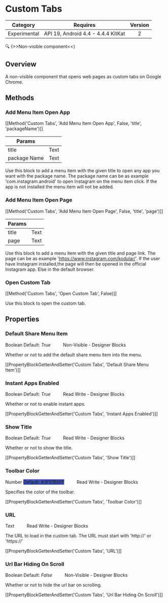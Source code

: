# Custom Tabs

| Category | Requires | Version |
|:--------:|:-------:|:--------:|
|Experimental|API 19, Android 4.4 - 4.4.4 KitKat|2|

:mag: {>>Non-visible component<<}

## Overview

A non-visible component that opens web pages as custom tabs on Google Chrome.

## Methods

### Add Menu Item Open App

[[Method('Custom Tabs', 'Add Menu Item Open App', False, 'title', 'packageName')]]

| Params | []() |
|--------|------|
|title|Text|
|package Name|Text|


Use this block to add a menu item with the given title to open any app you want with the package name. The package name can be as example 'com.instagram.android' to open Instagram on the menu item click. If the app is not installed the menu item will not be added.

### Add Menu Item Open Page

[[Method('Custom Tabs', 'Add Menu Item Open Page', False, 'title', 'page')]]

| Params | []() |
|--------|------|
|title|Text|
|page|Text|


Use this block to add a menu item with the given title and page link. The page can be as example 'https://www.instagram.com/kodular/'. If the user have Instagram installed,the page will then be opened in the official Instagram app. Else in the default browser.

### Open Custom Tab

[[Method('Custom Tabs', 'Open Custom Tab', False)]]

Use this block to open the custom tab.

## Properties

### Default Share Menu Item

<span class="chip chip-boolean">Boolean</span> <span class="chip chip-boolean">Default: <i>True</i></span>&nbsp;&nbsp;&nbsp;&nbsp;&nbsp;&nbsp;&nbsp;&nbsp;&nbsp;&nbsp;<span class="chip chip-rw">Non-Visible</span> - <span class="chip chip-bd">Designer</span> <span class="chip chip-bd">Blocks</span> 

Whether or not to add the default share menu item into the menu.

[[PropertyBlockGetterAndSetter('Custom Tabs', 'Default Share Menu Item')]]

### Instant Apps Enabled

<span class="chip chip-boolean">Boolean</span> <span class="chip chip-boolean">Default: <i>True</i></span>&nbsp;&nbsp;&nbsp;&nbsp;&nbsp;&nbsp;&nbsp;&nbsp;&nbsp;&nbsp;<span class="chip chip-rw">Read</span> <span class="chip chip-rw">Write</span> - <span class="chip chip-bd">Designer</span> <span class="chip chip-bd">Blocks</span> 

Whether or not to enable instant apps.

[[PropertyBlockGetterAndSetter('Custom Tabs', 'Instant Apps Enabled')]]

### Show Title

<span class="chip chip-boolean">Boolean</span> <span class="chip chip-boolean">Default: <i>True</i></span>&nbsp;&nbsp;&nbsp;&nbsp;&nbsp;&nbsp;&nbsp;&nbsp;&nbsp;&nbsp;<span class="chip chip-rw">Read</span> <span class="chip chip-rw">Write</span> - <span class="chip chip-bd">Designer</span> <span class="chip chip-bd">Blocks</span> 

Whether or not to show the title.

[[PropertyBlockGetterAndSetter('Custom Tabs', 'Show Title')]]

### Toolbar Color

<span class="chip chip-number">Number</span> <span class="chip chip-number" style="background-color: #3F51B5;">Default: <i>#3F51B5FF</i></span>&nbsp;&nbsp;&nbsp;&nbsp;&nbsp;&nbsp;&nbsp;&nbsp;&nbsp;&nbsp;<span class="chip chip-rw">Read</span> <span class="chip chip-rw">Write</span> - <span class="chip chip-bd">Designer</span> <span class="chip chip-bd">Blocks</span> 

Specifies the color of the toolbar.

[[PropertyBlockGetterAndSetter('Custom Tabs', 'Toolbar Color')]]

### URL

<span class="chip chip-text">Text</span>&nbsp;&nbsp;&nbsp;&nbsp;&nbsp;&nbsp;&nbsp;&nbsp;&nbsp;&nbsp;<span class="chip chip-rw">Read</span> <span class="chip chip-rw">Write</span> - <span class="chip chip-bd">Designer</span> <span class="chip chip-bd">Blocks</span> 

The URL to load in the custom tab. The URL must start with 'http://' or 'https://'

[[PropertyBlockGetterAndSetter('Custom Tabs', 'URL')]]

### Url Bar Hiding On Scroll

<span class="chip chip-boolean">Boolean</span> <span class="chip chip-boolean">Default: <i>False</i></span>&nbsp;&nbsp;&nbsp;&nbsp;&nbsp;&nbsp;&nbsp;&nbsp;&nbsp;&nbsp;<span class="chip chip-rw">Non-Visible</span> - <span class="chip chip-bd">Designer</span> <span class="chip chip-bd">Blocks</span> 

Whether or not to hide the url bar on scrolling.

[[PropertyBlockGetterAndSetter('Custom Tabs', 'Url Bar Hiding On Scroll')]]